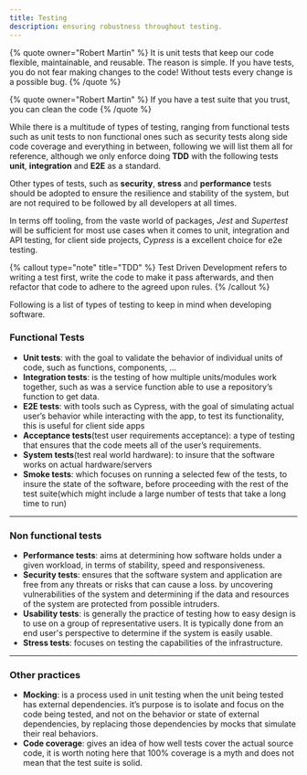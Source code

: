 ```yaml
---
title: Testing
description: ensuring robustness throughout testing.
---
```


{% quote owner="Robert Martin" %}
It is unit tests that keep our code flexible, maintainable, and reusable. The reason is simple. If you have tests, you do not fear making changes to the code! Without tests every change is a possible bug.
{% /quote %}

{% quote owner="Robert Martin" %}
If you have a test suite that you trust, you can clean the code
{% /quote %}

While there is a multitude of types of testing, ranging from functional tests such as unit tests to non functional ones such as security tests along side code coverage and everything in between, following we will list them all for reference, although we only enforce doing **TDD** with the following tests **unit**, **integration** and **E2E** as a standard.

Other types of tests, such as **security**, **stress** and **performance** tests should be adopted to ensure the resilience and stability of the system, but are not required to be followed by all developers at all times.

In terms off tooling, from the vaste world of packages, _Jest_ and _Supertest_ will be sufficient for most use cases when it comes to unit, integration and API testing, for client side projects, _Cypress_ is a excellent choice for e2e testing.

{% callout type="note" title="TDD" %}
Test Driven Development refers to writing a test first, write the code to make it pass afterwards, and then refactor that code to adhere to the agreed upon rules.
{% /callout %}

Following is a list of types of testing to keep in mind when developing software.

### Functional Tests

- **Unit tests**: with the goal to validate the behavior of individual units of code, such as functions, components, …
- **Integration tests**: is the testing of how multiple units/modules work together, such as was a service function able to use a repository’s function to get data.
- **E2E tests**: with tools such as Cypress, with the goal of simulating actual user’s behavior while interacting with the app, to test its functionality, this is useful for client side apps
- **Acceptance tests**(test user requirements acceptance): a type of testing that ensures that the code meets all of the user’s requirements.
- **System tests**(test real world hardware): to insure that the software works on actual hardware/servers
- **Smoke tests**: which focuses on running a selected few of the tests, to insure the state of the software, before proceeding with the rest of the test suite(which might include a large number of tests that take a long time to run)

---

### Non functional tests

- **Performance tests**: aims at determining how software holds under a given workload, in terms of stability, speed and responsiveness.
- **Security tests**: ensures that the software system and application are free from any threats or risks that can cause a loss. by uncovering vulnerabilities of the system and determining if the data and resources of the system are protected from possible intruders.
- **Usability tests**: is generally the practice of testing how to easy design is to use on a group of representative users. It is typically done from an end user's perspective to determine if the system is easily usable.
- **Stress tests**: focuses on testing the capabilities of the infrastructure.

---

### Other practices

- **Mocking**: is a process used in unit testing when the unit being tested has external dependencies. it’s purpose is to isolate and focus on the code being tested, and not on the behavior or state of external dependencies, by replacing those dependencies by mocks that simulate their real behaviors.
- **Code coverage**: gives an idea of how well tests cover the actual source code, it is worth noting here that 100% coverage is a myth and does not mean that the test suite is solid.
